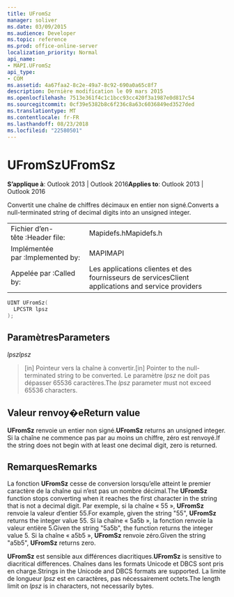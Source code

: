 ```yaml
---
title: UFromSz
manager: soliver
ms.date: 03/09/2015
ms.audience: Developer
ms.topic: reference
ms.prod: office-online-server
localization_priority: Normal
api_name:
- MAPI.UFromSz
api_type:
- COM
ms.assetid: 4a67faa2-8c2e-49a7-8c92-690a0a65c8f7
description: Dernière modification le 09 mars 2015
ms.openlocfilehash: 7513e361f4c1c1bcc93cc420f3a1987e0d817c54
ms.sourcegitcommit: 0cf39e5382b8c6f236c8a63c6036849ed3527ded
ms.translationtype: MT
ms.contentlocale: fr-FR
ms.lasthandoff: 08/23/2018
ms.locfileid: "22580501"
---
```

# <a name="ufromsz"></a><span data-ttu-id="fe707-103">UFromSz</span><span class="sxs-lookup"><span data-stu-id="fe707-103">UFromSz</span></span>

  
  
<span data-ttu-id="fe707-104">**S’applique à**: Outlook 2013 | Outlook 2016</span><span class="sxs-lookup"><span data-stu-id="fe707-104">**Applies to**: Outlook 2013 | Outlook 2016</span></span> 
  
<span data-ttu-id="fe707-105">Convertit une chaîne de chiffres décimaux en entier non signé.</span><span class="sxs-lookup"><span data-stu-id="fe707-105">Converts a null-terminated string of decimal digits into an unsigned integer.</span></span> 
  
|||
|:-----|:-----|
|<span data-ttu-id="fe707-106">Fichier d’en-tête :</span><span class="sxs-lookup"><span data-stu-id="fe707-106">Header file:</span></span>  <br/> |<span data-ttu-id="fe707-107">Mapidefs.h</span><span class="sxs-lookup"><span data-stu-id="fe707-107">Mapidefs.h</span></span>  <br/> |
|<span data-ttu-id="fe707-108">Implémentée par :</span><span class="sxs-lookup"><span data-stu-id="fe707-108">Implemented by:</span></span>  <br/> |<span data-ttu-id="fe707-109">MAPI</span><span class="sxs-lookup"><span data-stu-id="fe707-109">MAPI</span></span>  <br/> |
|<span data-ttu-id="fe707-110">Appelée par :</span><span class="sxs-lookup"><span data-stu-id="fe707-110">Called by:</span></span>  <br/> |<span data-ttu-id="fe707-111">Les applications clientes et des fournisseurs de services</span><span class="sxs-lookup"><span data-stu-id="fe707-111">Client applications and service providers</span></span>  <br/> |
   
```cpp
UINT UFromSz(
  LPCSTR lpsz
);
```

## <a name="parameters"></a><span data-ttu-id="fe707-112">Paramètres</span><span class="sxs-lookup"><span data-stu-id="fe707-112">Parameters</span></span>

 <span data-ttu-id="fe707-113">_lpsz_</span><span class="sxs-lookup"><span data-stu-id="fe707-113">_lpsz_</span></span>
  
> <span data-ttu-id="fe707-114">[in] Pointeur vers la chaîne à convertir.</span><span class="sxs-lookup"><span data-stu-id="fe707-114">[in] Pointer to the null-terminated string to be converted.</span></span> <span data-ttu-id="fe707-115">Le paramètre _lpsz_ ne doit pas dépasser 65536 caractères.</span><span class="sxs-lookup"><span data-stu-id="fe707-115">The  _lpsz_ parameter must not exceed 65536 characters.</span></span> 
    
## <a name="return-value"></a><span data-ttu-id="fe707-116">Valeur renvoy�e</span><span class="sxs-lookup"><span data-stu-id="fe707-116">Return value</span></span>

 <span data-ttu-id="fe707-117">**UFromSz** renvoie un entier non signé.</span><span class="sxs-lookup"><span data-stu-id="fe707-117">**UFromSz** returns an unsigned integer.</span></span> <span data-ttu-id="fe707-118">Si la chaîne ne commence pas par au moins un chiffre, zéro est renvoyé.</span><span class="sxs-lookup"><span data-stu-id="fe707-118">If the string does not begin with at least one decimal digit, zero is returned.</span></span> 
  
## <a name="remarks"></a><span data-ttu-id="fe707-119">Remarques</span><span class="sxs-lookup"><span data-stu-id="fe707-119">Remarks</span></span>

<span data-ttu-id="fe707-120">La fonction **UFromSz** cesse de conversion lorsqu’elle atteint le premier caractère de la chaîne qui n’est pas un nombre décimal.</span><span class="sxs-lookup"><span data-stu-id="fe707-120">The **UFromSz** function stops converting when it reaches the first character in the string that is not a decimal digit.</span></span> <span data-ttu-id="fe707-121">Par exemple, si la chaîne « 55 », **UFromSz** renvoie la valeur d’entier 55.</span><span class="sxs-lookup"><span data-stu-id="fe707-121">For example, given the string "55", **UFromSz** returns the integer value 55.</span></span> <span data-ttu-id="fe707-122">Si la chaîne « 5a5b », la fonction renvoie la valeur entière 5.</span><span class="sxs-lookup"><span data-stu-id="fe707-122">Given the string "5a5b", the function returns the integer value 5.</span></span> <span data-ttu-id="fe707-123">Si la chaîne « a5b5 », **UFromSz** renvoie zéro.</span><span class="sxs-lookup"><span data-stu-id="fe707-123">Given the string "a5b5", **UFromSz** returns zero.</span></span> 
  
 <span data-ttu-id="fe707-124">**UFromSz** est sensible aux différences diacritiques.</span><span class="sxs-lookup"><span data-stu-id="fe707-124">**UFromSz** is sensitive to diacritical differences.</span></span> <span data-ttu-id="fe707-125">Chaînes dans les formats Unicode et DBCS sont pris en charge.</span><span class="sxs-lookup"><span data-stu-id="fe707-125">Strings in the Unicode and DBCS formats are supported.</span></span> <span data-ttu-id="fe707-126">La limite de longueur _lpsz_ est en caractères, pas nécessairement octets.</span><span class="sxs-lookup"><span data-stu-id="fe707-126">The length limit on  _lpsz_ is in characters, not necessarily bytes.</span></span> 
  

